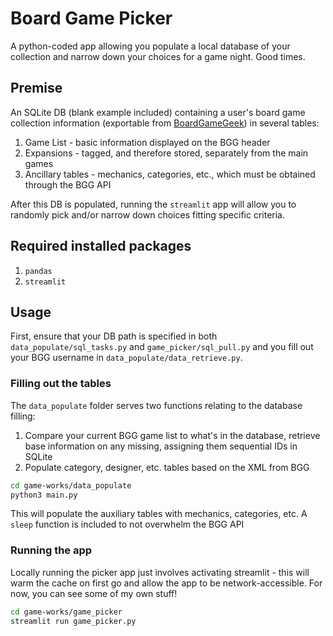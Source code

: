 # Board Game Picker
A python-coded app allowing you populate a local database of your collection and narrow down your choices for a game night. Good times.

## Premise

An SQLite DB (blank example included) containing a user's board game collection information (exportable from [BoardGameGeek](http://boardgamegeek.com/)) in several tables:
1. Game List - basic information displayed on the BGG header
2. Expansions - tagged, and therefore stored, separately from the main games
3. Ancillary tables - mechanics, categories, etc., which must be obtained through the BGG API

After this DB is populated, running the `streamlit` app will allow you to randomly pick and/or narrow down choices fitting specific criteria.

## Required installed packages

1. `pandas`
2. `streamlit`

## Usage

First, ensure that your DB path is specified in both `data_populate/sql_tasks.py` and `game_picker/sql_pull.py` and you fill out your BGG username in `data_populate/data_retrieve.py`.

### Filling out the tables

The `data_populate` folder serves two functions relating to the database filling:

1. Compare your current BGG game list to what's in the database, retrieve base information on any missing, assigning them sequential IDs in SQLite
2. Populate category, designer, etc. tables based on the XML from BGG

```bash
cd game-works/data_populate
python3 main.py
```

This will populate the auxiliary tables with mechanics, categories, etc. A `sleep` function is included to not overwhelm the BGG API

### Running the app

Locally running the picker app just involves activating streamlit - this will warm the cache on first go and allow the app to be network-accessible. For now, you can see some of my own stuff!

```bash
cd game-works/game_picker
streamlit run game_picker.py
```
